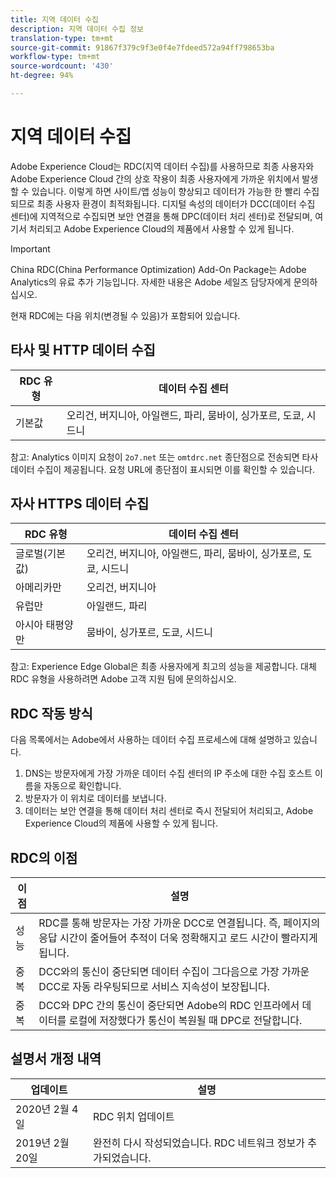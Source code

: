 ```yaml
---
title: 지역 데이터 수집
description: 지역 데이터 수집 정보
translation-type: tm+mt
source-git-commit: 91867f379c9f3e0f4e7fdeed572a94ff798653ba
workflow-type: tm+mt
source-wordcount: '430'
ht-degree: 94%

---
```



# 지역 데이터 수집

Adobe Experience Cloud는 RDC(지역 데이터 수집)를 사용하므로 최종 사용자와 Adobe Experience Cloud 간의 상호 작용이 최종 사용자에게 가까운 위치에서 발생할 수 있습니다. 이렇게 하면 사이트/앱 성능이 향상되고 데이터가 가능한 한 빨리 수집되므로 최종 사용자 환경이 최적화됩니다. 디지털 속성의 데이터가 DCC(데이터 수집 센터)에 지역적으로 수집되면 보안 연결을 통해 DPC(데이터 처리 센터)로 전달되며, 여기서 처리되고 Adobe Experience Cloud의 제품에서 사용할 수 있게 됩니다.

>[!IMPORTANT]
>
>China RDC(China Performance Optimization) Add-On Package는 Adobe Analytics의 유료 추가 기능입니다. 자세한 내용은 Adobe 세일즈 담당자에게 문의하십시오.

현재 RDC에는 다음 위치(변경될 수 있음)가 포함되어 있습니다.

## 타사 및 HTTP 데이터 수집

| RDC 유형 | 데이터 수집 센터 |
|---------------------|-------------------|
| 기본값 | 오리건, 버지니아, 아일랜드, 파리, 뭄바이, 싱가포르, 도쿄, 시드니 |

참고: Analytics 이미지 요청이 `2o7.net` 또는 `omtdrc.net` 종단점으로 전송되면 타사 데이터 수집이 제공됩니다. 요청 URL에 종단점이 표시되면 이를 확인할 수 있습니다.

## 자사 HTTPS 데이터 수집

| RDC 유형 | 데이터 수집 센터 |
|---------------------|-------------------|
| 글로벌(기본값) | 오리건, 버지니아, 아일랜드, 파리, 뭄바이, 싱가포르, 도쿄, 시드니 |
| 아메리카만 | 오리건, 버지니아 |
| 유럽만 | 아일랜드, 파리 |
| 아시아 태평양만 | 뭄바이, 싱가포르, 도쿄, 시드니 |

참고: Experience Edge Global은 최종 사용자에게 최고의 성능을 제공합니다.  대체 RDC 유형을 사용하려면 Adobe 고객 지원 팀에 문의하십시오.

## RDC 작동 방식

다음 목록에서는 Adobe에서 사용하는 데이터 수집 프로세스에 대해 설명하고 있습니다.

1. DNS는 방문자에게 가장 가까운 데이터 수집 센터의 IP 주소에 대한 수집 호스트 이름을 자동으로 확인합니다.
1. 방문자가 이 위치로 데이터를 보냅니다.
1. 데이터는 보안 연결을 통해 데이터 처리 센터로 즉시 전달되어 처리되고, Adobe Experience Cloud의 제품에 사용할 수 있게 됩니다.

## RDC의 이점

| 이점 | 설명 |
|---------|-----------|
| 성능 | RDC를 통해 방문자는 가장 가까운 DCC로 연결됩니다. 즉, 페이지의 응답 시간이 줄어들어 추적이 더욱 정확해지고 로드 시간이 빨라지게 됩니다. |
| 중복 | DCC와의 통신이 중단되면 데이터 수집이 그다음으로 가장 가까운 DCC로 자동 라우팅되므로 서비스 지속성이 보장됩니다. |
| 중복 | DCC와 DPC 간의 통신이 중단되면 Adobe의 RDC 인프라에서 데이터를 로컬에 저장했다가 통신이 복원될 때 DPC로 전달합니다. |

## 설명서 개정 내역

| 업데이트 | 설명 |
|--------|---------|
| 2020년 2월 4일 | RDC 위치 업데이트 |
| 2019년 2월 20일 | 완전히 다시 작성되었습니다. RDC 네트워크 정보가 추가되었습니다. |
